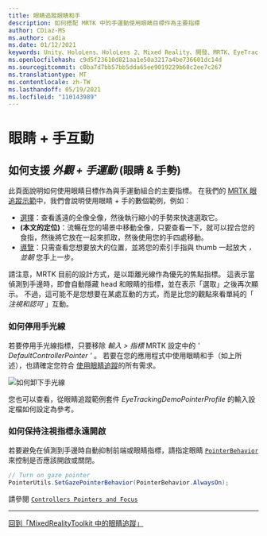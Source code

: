 ```yaml
---
title: 眼睛追蹤眼睛和手
description: 如何搭配 MRTK 中的手運動使用眼睛目標作為主要指標
author: CDiaz-MS
ms.author: cadia
ms.date: 01/12/2021
keywords: Unity、HoloLens、HoloLens 2、Mixed Reality、開發、MRTK、EyeTracking、
ms.openlocfilehash: c9d5f23610d821aa1e50a3217a4be736601dc14d
ms.sourcegitcommit: c0ba7d7bb57bb5dda65ee9019229b68c2ee7c267
ms.translationtype: MT
ms.contentlocale: zh-TW
ms.lasthandoff: 05/19/2021
ms.locfileid: "110143989"
---
```

# <a name="eyes--hand-interaction"></a>眼睛 + 手互動

## <a name="how-to-support-_look--hand-motions_-eye-gaze--hand-gestures"></a>如何支援 _外觀 + 手運動_ (眼睛 & 手勢) 

此頁面說明如何使用眼睛目標作為與手運動組合的主要指標。
在我們的 [MRTK 眼追蹤示範](../../example-scenes/eye-tracking-examples-overview.md)中，我們會說明使用眼睛 + 手的數個範例，例如：

- [選擇](eye-tracking-target-selection.md)：查看遙遠的全像全像，然後執行縮小的手勢來快速選取它。
- **(本文的定位)**：流暢在您的場景中移動全像，只要查看一下，就可以捏合您的食指，然後將它放在一起來抓取，然後使用您的手四處移動。
- [導覽](eye-tracking-navigation.md)：只需查看您想要放大的位置，並將您的索引手指與 thumb 一起放大 _，並朝_ 您手上一步。

請注意，MRTK 目前的設計方式，是以距離光線作為優先的焦點指標。
這表示當偵測到手邊時，即會自動隱藏 head 和眼睛的指標，並在表示「選取」之後再次顯示。
不過，這可能不是您想要在某處互動的方式，而是比您的觀點來看單純的「 _注視和認可_ 」互動。

### <a name="how-to-disable-the-hand-ray"></a>如何停用手光線

若要停用手光線指標，只要移除 _輸入 > 指標_ MRTK 設定中的 _' DefaultControllerPointer '_ 。
若要在您的應用程式中使用眼睛和手（如上所述），也請確定您符合 [使用眼睛追蹤](eye-tracking-basic-setup.md)的所有需求。

![如何卸下手光線](../../images/eye-tracking/mrtk_setup_removehandray.jpg)

您也可以查看，從眼睛追蹤範例套件 _EyeTrackingDemoPointerProfile_ 的輸入設定檔如何設定為參考。

### <a name="how-to-keep-gaze-pointer-always-on"></a>如何保持注視指標永遠開啟

若要避免在偵測到手邊時自動抑制前端或眼睛指標，請指定眼睛 [`PointerBehavior`](xref:Microsoft.MixedReality.Toolkit.Input.PointerBehavior) 來控制是否應該開啟或關閉。

```c#
// Turn on gaze pointer
PointerUtils.SetGazePointerBehavior(PointerBehavior.AlwaysOn);
```

請參閱 [`Controllers Pointers and Focus`](../../../architecture/controllers-pointers-and-focus.md)

---
[回到「MixedRealityToolkit 中的眼睛追蹤」](eye-tracking-main.md)
